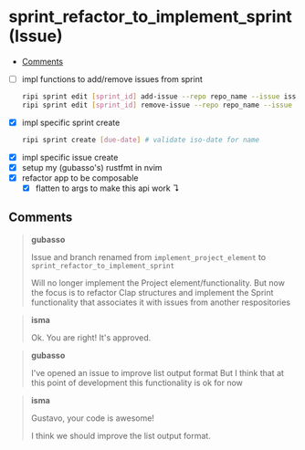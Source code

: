 # sprint_refactor_to_implement_sprint (Issue)

<!-- toc GFM -->

* [Comments](#comments)

<!-- toc -->

- [ ] impl functions to add/remove issues from sprint
    ```sh
    ripi sprint edit [sprint_id] add-issue --repo repo_name --issue issue_name
    ripi sprint edit [sprint_id] remove-issue --repo repo_name --issue issue_name
    ```
- [x] impl specific sprint create
    ```sh
    ripi sprint create [due-date] # validate iso-date for name
    ```
- [x] impl specific issue create
- [x] setup my (gubasso's) rustfmt in nvim
- [x] refactor app to be composable
    - [x] flatten to args to make this api work ↴

## Comments

> **gubasso**
> 
> Issue and branch renamed from `implement_project_element` to `sprint_refactor_to_implement_sprint`
>
> Will no longer implement the Project element/functionality. But now the focus is to refactor Clap structures and
> implement the Sprint functionality that associates it with issues from another respositories

> **isma**
> 
> Ok. You are right! It's approved.

> **gubasso**
> 
> I've opened an issue to improve list output format
> But I think that at this point of development this functionality is ok for now


> **isma**
> 
> Gustavo, your code is awesome!
>
> I think we should improve the list output format.
